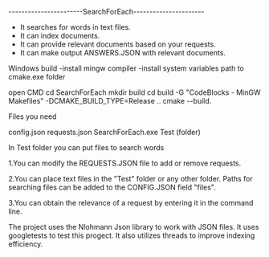 -----------------------SearchForEach----------------------

- It searches for words in text files.
- It can index documents.
- It can provide relevant documents based on your requests.
- It can make output ANSWERS.JSON with relevant documents.

Windows build
-install mingw compiler
-install system variables path to cmake.exe folder

open CMD 
cd SearchForEach
mkdir build
cd build
-G "CodeBlocks - MinGW Makefiles" -DCMAKE_BUILD_TYPE=Release ..
cmake --build.

Files you need

config.json
requests.json
SearchForEach.exe
Test (folder)

In Test folder you can put files to search words

1.You can modify the REQUESTS.JSON file to add or remove requests.

2.You can place text files in the "Test" folder or any other folder.
Paths for searching files can be added to the CONFIG.JSON field "files".

3.You can obtain the relevance of a request by entering it in the command line.

The project uses the Nlohmann Json library to work with JSON files.
It uses googletests to test this progect.
It also utilizes threads to improve indexing efficiency.